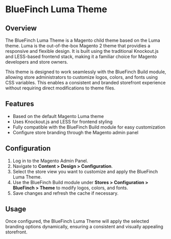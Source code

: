 # BlueFinch Luma Theme

## Overview
The BlueFinch Luma Theme is a Magento child theme based on the Luma theme. Luma is the out-of-the-box Magento 2 theme that providies a responsive and flexible design. It is built using the traditional Knockout.js and LESS-based frontend stack, making it a familiar choice for Magento developers and store owners.

This theme is designed to work seamlessly with the BlueFinch Build module, allowing store administrators to customize logos, colors, and fonts using CSS variables. This enables a consistent and branded storefront experience without requiring direct modifications to theme files.

## Features
- Based on the default Magento Luma theme
- Uses Knockout.js and LESS for frontend styling
- Fully compatible with the BlueFinch Build module for easy customization
- Configure store branding through the Magento admin panel

## Configuration
1. Log in to the Magento Admin Panel.
2. Navigate to **Content > Design > Configuration**.
3. Select the store view you want to customize and apply the BlueFinch Luma Theme.
4. Use the BlueFinch Build module under **Stores > Configuration > BlueFinch > Theme** to modify logos, colors, and fonts.
5. Save changes and refresh the cache if necessary.

## Usage
Once configured, the BlueFinch Luma Theme will apply the selected branding options dynamically, ensuring a consistent and visually appealing storefront.

